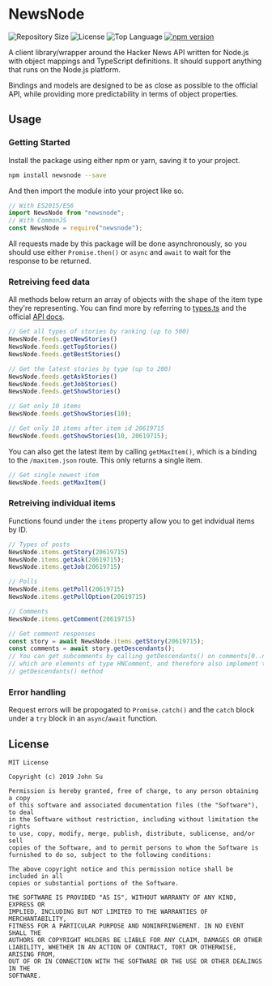 # NewsNode
![Repository Size](https://img.shields.io/github/repo-size/Tyncture/newsnode.svg?t&style=flat-square)
![License](https://img.shields.io/github/license/Tyncture/newsnode.svg?&style=flat-square)
![Top Language](https://img.shields.io/github/languages/top/Tyncture/newsnode.svg?&style=flat-square)
[![npm version](https://badge.fury.io/js/newsnode.svg)](https://badge.fury.io/js/newsnode)

A client library/wrapper around the Hacker News API written for
Node.js with object mappings and TypeScript definitions. 
It should support anything that runs on the Node.js platform.

Bindings and models are designed to be as close as possible to the 
official API, while providing more predictability in terms of 
object properties.

## Usage

### Getting Started
Install the package using either npm or yarn, saving it to your project.
```sh
npm install newsnode --save
```

And then import the module into your project like so.
```js
// With ES2015/ES6
import NewsNode from "newsnode";
// With CommonJS
const NewsNode = require("newsnode");
```

All requests made by this package will be done asynchronously, so you should
use either `Promise.then()` or `async` and `await` to wait for the response to be
returned.

### Retreiving feed data
All methods below return an array of objects with the shape of the item type they're 
representing. You can find more by referring to [types.ts](src/types.ts) and 
the official [API docs](https://github.com/HackerNews/API).

```js
// Get all types of stories by ranking (up to 500)
NewsNode.feeds.getNewStories()
NewsNode.feeds.getTopStories()
NewsNode.feeds.getBestStories()

// Get the latest stories by type (up to 200)
NewsNode.feeds.getAskStories()
NewsNode.feeds.getJobStories()
NewsNode.feeds.getShowStories()

// Get only 10 items
NewsNode.feeds.getShowStories(10);

// Get only 10 items after item id 20619715
NewsNode.feeds.getShowStories(10, 20619715);
```

You can also get the latest item by calling `getMaxItem()`, which is a binding to
the `/maxitem.json` route. This only returns a single item.
```js
// Get single newest item
NewsNode.feeds.getMaxItem()
```

### Retreiving individual items
Functions found under the `items` property allow you to get indvidual items by ID.
```js
// Types of posts
NewsNode.items.getStory(20619715)
NewsNode.items.getAsk(20619715);
NewsNode.items.getJob(20619715)

// Polls
NewsNode.items.getPoll(20619715)
NewsNode.items.getPollOption(20619715)

// Comments
NewsNode.items.getComment(20619715)

// Get comment responses
const story = await NewsNode.items.getStory(20619715);
const comments = await story.getDescendants();
// You can get subcomments by calling getDescendants() on comments[0..n], 
// which are elements of type HNComment, and therefore also implement the 
// getDescendants() method
```

### Error handling
Request errors will be propogated to `Promise.catch()` and the `catch` block
under a `try` block in an `async`/`await` function.

## License
```
MIT License

Copyright (c) 2019 John Su

Permission is hereby granted, free of charge, to any person obtaining a copy
of this software and associated documentation files (the "Software"), to deal
in the Software without restriction, including without limitation the rights
to use, copy, modify, merge, publish, distribute, sublicense, and/or sell
copies of the Software, and to permit persons to whom the Software is
furnished to do so, subject to the following conditions:

The above copyright notice and this permission notice shall be included in all
copies or substantial portions of the Software.

THE SOFTWARE IS PROVIDED "AS IS", WITHOUT WARRANTY OF ANY KIND, EXPRESS OR
IMPLIED, INCLUDING BUT NOT LIMITED TO THE WARRANTIES OF MERCHANTABILITY,
FITNESS FOR A PARTICULAR PURPOSE AND NONINFRINGEMENT. IN NO EVENT SHALL THE
AUTHORS OR COPYRIGHT HOLDERS BE LIABLE FOR ANY CLAIM, DAMAGES OR OTHER
LIABILITY, WHETHER IN AN ACTION OF CONTRACT, TORT OR OTHERWISE, ARISING FROM,
OUT OF OR IN CONNECTION WITH THE SOFTWARE OR THE USE OR OTHER DEALINGS IN THE
SOFTWARE.
```
